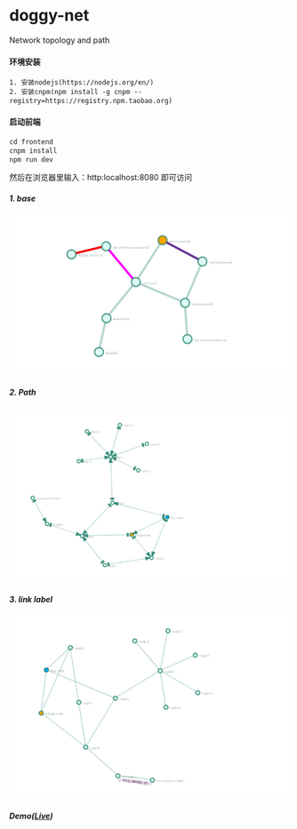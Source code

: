 # doggy-net
Network topology and path


#### 环境安装
```
1. 安装nodejs(https://nodejs.org/en/)
2. 安装cnpm(npm install -g cnpm --registry=https://registry.npm.taobao.org)
```
#### 启动前端
```
cd frontend
cnpm install
npm run dev
```

然后在浏览器里输入：http:localhost:8080 即可访问

##### 1. base
![vis](docs/img/topo1.png)
##### 2. Path
![vis](docs/img/topo2.png)
##### 3. link label
![vis](docs/img/topo3.png)

##### Demo([Live](https://demo.doggy-net.org))


